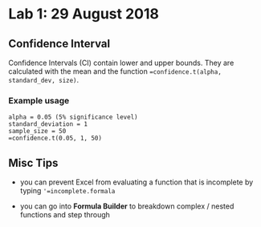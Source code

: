 # Lab 1: 29 August 2018

## Confidence Interval 

Confidence Intervals (CI) contain lower and upper bounds. They are calculated with the mean and the function <code>=confidence.t(alpha, standard_dev, size)</code>.

### Example usage

```
alpha = 0.05 (5% significance level)
standard_deviation = 1
sample_size = 50
=confidence.t(0.05, 1, 50)
```

## Misc Tips

- you can prevent Excel from evaluating a function that is incomplete by typing <code>'=incomplete.formala</code>

- you can go into **Formula Builder** to breakdown complex / nested functions and step through
